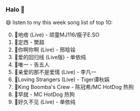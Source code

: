 

### Halo 👋

😄 listen to my this week song list of top 10:

0. 🌈地痞 (Live) - 顽童MJ116/瘦子E.SO
1. 🌈定西 - 樊超
2. 🌈你啊你啊 (Live) - 邢晗铭
3. 🌈爱的回归线 (Live版) - 单依纯
4. 🌈唯一 - 告五人
5. 🌈亲爱的那不是爱情 (Live) - 李凡一
6. 🌈Loving Strangers (Live) - Tiger谭秋娟
7. 🌈King Boomba's Crew - 陈冠希/MC HotDog 热狗
8. 🌈早就 - MC HotDog 热狗
9. 🌈好久不见 (Live) - 单依纯

